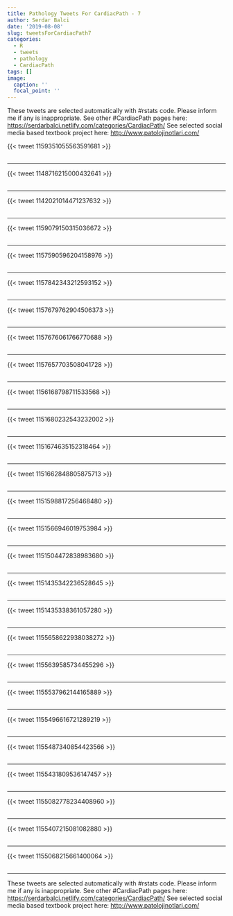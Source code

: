 ```yaml
---
title: Pathology Tweets For CardiacPath - 7
author: Serdar Balci
date: '2019-08-08'
slug: tweetsForCardiacPath7
categories:
  - R
  - tweets
  - pathology
  - CardiacPath
tags: []
image:
  caption: ''
  focal_point: ''
---
```



These tweets are selected automatically with #rstats code. Please inform me if any is inappropriate.
See other #CardiacPath pages here: https://serdarbalci.netlify.com/categories/CardiacPath/ 
See selected social media based textbook project here: http://www.patolojinotlari.com/

{{< tweet 1159351055563591681 >}}
<br>
<br>
<hr>
{{< tweet 1148716215000432641 >}}
<br>
<br>
<hr>
{{< tweet 1142021014471237632 >}}
<br>
<br>
<hr>
{{< tweet 1159079150315036672 >}}
<br>
<br>
<hr>
{{< tweet 1157590596204158976 >}}
<br>
<br>
<hr>
{{< tweet 1157842343212593152 >}}
<br>
<br>
<hr>
{{< tweet 1157679762904506373 >}}
<br>
<br>
<hr>
{{< tweet 1157676061766770688 >}}
<br>
<br>
<hr>
{{< tweet 1157657703508041728 >}}
<br>
<br>
<hr>
{{< tweet 1156168798711533568 >}}
<br>
<br>
<hr>
{{< tweet 1151680232543232002 >}}
<br>
<br>
<hr>
{{< tweet 1151674635152318464 >}}
<br>
<br>
<hr>
{{< tweet 1151662848805875713 >}}
<br>
<br>
<hr>
{{< tweet 1151598817256468480 >}}
<br>
<br>
<hr>
{{< tweet 1151566946019753984 >}}
<br>
<br>
<hr>
{{< tweet 1151504472838983680 >}}
<br>
<br>
<hr>
{{< tweet 1151435342236528645 >}}
<br>
<br>
<hr>
{{< tweet 1151435338361057280 >}}
<br>
<br>
<hr>
{{< tweet 1155658622938038272 >}}
<br>
<br>
<hr>
{{< tweet 1155639585734455296 >}}
<br>
<br>
<hr>
{{< tweet 1155537962144165889 >}}
<br>
<br>
<hr>
{{< tweet 1155496616721289219 >}}
<br>
<br>
<hr>
{{< tweet 1155487340854423566 >}}
<br>
<br>
<hr>
{{< tweet 1155431809536147457 >}}
<br>
<br>
<hr>
{{< tweet 1155082778234408960 >}}
<br>
<br>
<hr>
{{< tweet 1155407215081082880 >}}
<br>
<br>
<hr>
{{< tweet 1155068215661400064 >}}
<br>
<br>
<hr>


These tweets are selected automatically with #rstats code. Please inform me if any is inappropriate.
See other #CardiacPath pages here: https://serdarbalci.netlify.com/categories/CardiacPath/ 
See selected social media based textbook project here: http://www.patolojinotlari.com/
